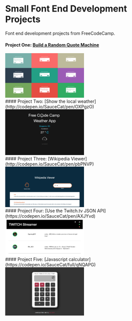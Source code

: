 # Small Font End Development Projects
Font end development projects from FreeCodeCamp. 

#### Project One: [Build a Random Quote Machine](http://codepen.io/SauceCat/pen/vKEYaZ)
<img src="https://github.com/SauceCat/Small-Font-End-Development-Projects/blob/master/RandomQuote/show.jpg" width="50%"/>

<br>
#### Project Two: [Show the local weather](http://codepen.io/SauceCat/pen/OXPgzO)
<img src="https://github.com/SauceCat/Small-Font-End-Development-Projects/blob/master/Weather/show.png" width="50%"/>

<br>
#### Project Three: [Wikipedia Viewer](http://codepen.io/SauceCat/pen/pbPNVP)
<img src="https://github.com/SauceCat/Small-Font-End-Development-Projects/blob/master/wikipedia/show.png" width="50%"/>

<br>
#### Project Four: [Use the Twitch.tv JSON API](https://codepen.io/SauceCat/pen/AXJYvd)
<img src="https://github.com/SauceCat/Small-Font-End-Development-Projects/blob/master/twitch/show.png" width="50%"/>

<br>
#### Project Five: [Javascript calculator](https://codepen.io/SauceCat/full/qNQAPG)
<img src="https://github.com/SauceCat/Small-Font-End-Development-Projects/blob/master/JS_calculator/show.png" width="50%"/>
